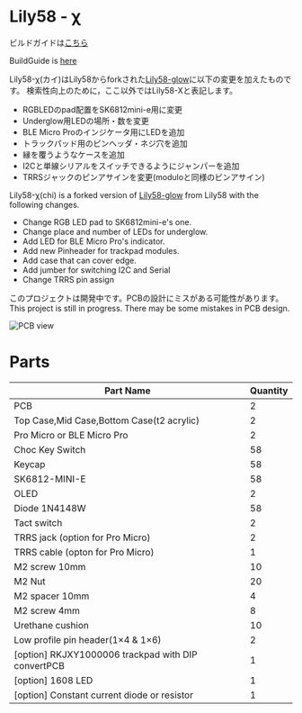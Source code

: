 # Lily58 - χ
ビルドガイドは[こちら](https://github.com/deIucq/Lily58-X/blob/master/buildguide.md)

BuildGuide is [here](https://github.com/deIucq/Lily58-X/blob/master/buildguide.md)

Lily58-χ(カイ)はLily58からforkされた[Lily58-glow](https://github.com/qtkb/Lily58-Glow)に以下の変更を加えたものです。
検索性向上のために，ここ以外ではLily58-Xと表記します。

- RGBLEDのpad配置をSK6812mini-e用に変更
- Underglow用LEDの場所・数を変更
- BLE Micro Proのインジケータ用にLEDを追加
- トラックパッド用のピンヘッダ・ネジ穴を追加
- 縁を覆うようなケースを追加
- I2Cと単線シリアルをスイッチできるようにジャンパーを追加
- TRRSジャックのピンアサインを変更(moduloと同様のピンアサイン)

Lily58-χ(chi) is a forked version of [Lily58-glow](https://github.com/qtkb/Lily58-Glow) from Lily58 with the following changes.

- Change RGB LED pad to SK6812mini-e's one.
- Change place and number of LEDs for underglow.
- Add LED for BLE Micro Pro's indicator.
- Add new Pinheader for trackpad modules.
- Add case that can cover edge.
- Add jumber for switching I2C and Serial
- Change TRRS pin assign

このプロジェクトは開発中です。PCBの設計にミスがある可能性があります。
This project is still in progress. There may be some mistakes in PCB design.

![PCB view](https://i.imgur.com/I7OIKBQ.png)

# Parts

| Part Name                                                    | Quantity |
| ------------------------------------------------------------ | -------- |
| PCB                                                          | 2        |
| Top Case,Mid Case,Bottom Case(t2 acrylic)                    | 2        |
| Pro Micro or BLE Micro Pro                                   | 2        |
| Choc Key Switch                                              | 58       |
| Keycap                                                       | 58       |
| SK6812-MINI-E                                                | 58       |
| OLED                                                         | 2        |
| Diode 1N4148W                                                | 58       |
| Tact switch                                                  | 2        |
| TRRS jack (option for Pro Micro)                             | 2        |
| TRRS cable (opton for Pro Micro)                             | 1        |
| M2 screw 10mm                                                | 10       |
| M2 Nut                                                       | 20       |
| M2 spacer 10mm                                               | 4        |
| M2 screw 4mm                                                 | 8        |
| Urethane cushion                                             | 10       |
| Low profile pin header(1×4 & 1×6)                            | 2        |
| [option] RKJXY1000006 trackpad with DIP convertPCB           | 1        |
| [option] 1608 LED                                            | 1        |
| [option] Constant current diode or resistor                  | 1        |
